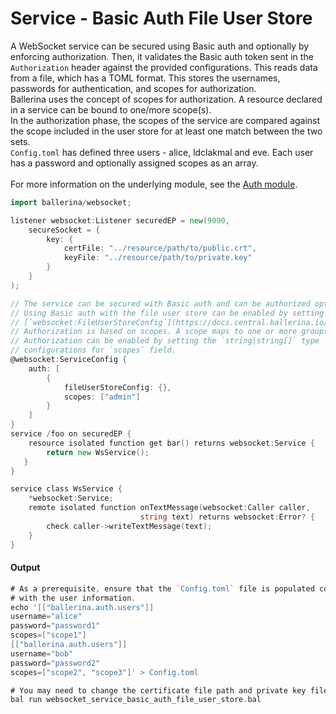 # Service - Basic Auth File User Store

 A WebSocket service can be secured using Basic auth and optionally by
 enforcing authorization. Then, it validates the Basic auth token sent in the
 `Authorization` header against the provided configurations. This reads data
 from a file, which has a TOML format. This stores the usernames, passwords
 for authentication, and scopes for authorization.<br/>
 Ballerina uses the concept of scopes for authorization. A resource declared
 in a service can be bound to one/more scope(s).<br/>
 In the authorization phase, the scopes of the service are compared
 against the scope included in the user store for at least one match between
 the two sets.<br/>
 `Config.toml` has defined three users - alice, ldclakmal and eve. Each user has a
 password and optionally assigned scopes as an array.<br/><br/>
 For more information on the underlying module,
 see the [Auth module](https:docs.central.ballerina.io/ballerina/auth/latest/).

```go
import ballerina/websocket;

listener websocket:Listener securedEP = new(9090,
    secureSocket = {
        key: {
            certFile: "../resource/path/to/public.crt",
            keyFile: "../resource/path/to/private.key"
        }
    }
);

// The service can be secured with Basic auth and can be authorized optionally.
// Using Basic auth with the file user store can be enabled by setting the
// [`websocket:FileUserStoreConfig`](https://docs.central.ballerina.io/ballerina/websocket/latest/records/FileUserStoreConfig) configurations.
// Authorization is based on scopes. A scope maps to one or more groups.
// Authorization can be enabled by setting the `string|string[]` type
// configurations for `scopes` field.
@websocket:ServiceConfig {
    auth: [
        {
            fileUserStoreConfig: {},
            scopes: ["admin"]
        }
    ]
}
service /foo on securedEP {
    resource isolated function get bar() returns websocket:Service {
        return new WsService();
   }
}

service class WsService {
    *websocket:Service;
    remote isolated function onTextMessage(websocket:Caller caller,
                             string text) returns websocket:Error? {
        check caller->writeTextMessage(text);
    }
}
```

#### Output

```go
# As a prerequisite, ensure that the `Config.toml` file is populated correctly
# with the user information.
echo '[["ballerina.auth.users"]]
username="alice"
password="password1"
scopes=["scope1"]
[["ballerina.auth.users"]]
username="bob"
password="password2"
scopes=["scope2", "scope3"]' > Config.toml

# You may need to change the certificate file path and private key file path.
bal run websocket_service_basic_auth_file_user_store.bal
```